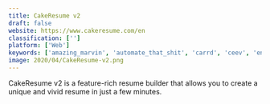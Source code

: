 ```yaml
---
title: CakeResume v2
draft: false 
website: https://www.cakeresume.com/en
classification: ['']
platform: ['Web']
keywords: ['amazing_marvin', 'automate_that_shit', 'carrd', 'ceev', 'enhancv', 'epic_jobs_resumes', 'flyer', 'hackerearth_recruitment_software', 'hiration', 'hirevue', 'jobcv', 'kickresume', 'koder', 'pamphlet', 'resume.io', 'resumelift', 'resyum', 'rimuut', 'scorecards_by_gratify', 'targeted_resume', 'zoe', 'cvmaker']
image: 2020/04/CakeResume-v2.png
---
```

CakeResume v2 is a feature-rich resume builder that allows you to create a unique and vivid resume in just a few minutes.